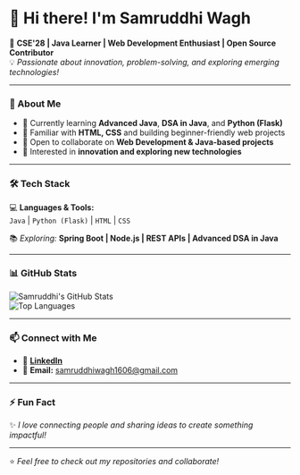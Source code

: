 # 👋 Hi there! I'm **Samruddhi Wagh**  

🌟 **CSE'28 | Java Learner | Web Development Enthusiast | Open Source Contributor**  
💡 *Passionate about innovation, problem-solving, and exploring emerging technologies!*  

---

### 🚀 About Me
- 🔭 Currently learning **Advanced Java**, **DSA in Java**, and **Python (Flask)**  
- 🌱 Familiar with **HTML, CSS** and building beginner-friendly web projects  
- 💞️ Open to collaborate on **Web Development & Java-based projects**  
- 🎯 Interested in **innovation and exploring new technologies**  

---

### 🛠️ Tech Stack
💻 **Languages & Tools:**  
`Java` | `Python (Flask)` | `HTML` | `CSS`  

📚 *Exploring:* **Spring Boot | Node.js | REST APIs | Advanced DSA in Java**

---

### 📊 GitHub Stats
![Samruddhi's GitHub Stats](https://github-readme-stats.vercel.app/api?username=Samruddhiwagh1606&show_icons=true&theme=radical)  
![Top Languages](https://github-readme-stats.vercel.app/api/top-langs/?username=Samruddhiwagh1606&layout=compact&theme=radical)

---

### 📫 Connect with Me
- 💼 [**LinkedIn**](https://www.linkedin.com/in/samruddhi-wagh-176443319/)  
- 📧 **Email:** samruddhiwagh1606@gmail.com  

---

### ⚡ Fun Fact
✨ *I love connecting people and sharing ideas to create something impactful!*  

---

⭐ *Feel free to check out my repositories and collaborate!*  
